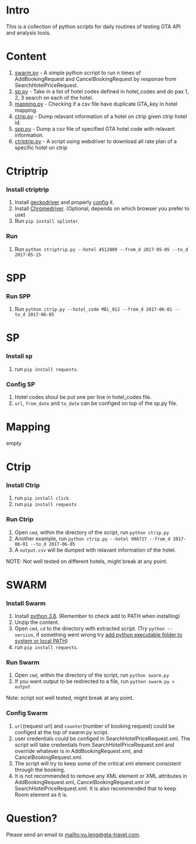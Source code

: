 # Intro

This is a collection of python scripts for daily routines of testing GTA API and analysis tools.

# Content

1. [swarm.py](#swarm) - A simple python scrript to run n times of AddBookingRequest and CancelBookingRequest by response from SearchHotelPriceRequest.
2. [sp.py](#sp) - Take in a list of hotel codes defined in hotel_codes and do pax 1, 2, 3 search on each of the hotel. 
3. [mapping.py](#mapping) - Checking if a csv file have duplicate GTA_key in hotel mapping.
4. [ctrip.py](#ctrip) - Dump relavant information of a hotel on ctrip given ctrip hotel id.
5. [spp.py](#spp) - Dump a csv file of specified GTA hotel code with relavant information.
6. [ctriptrip.py](#ctriptrip) - A script using webdriver to download all rate plan of a specific hotel on ctrip

# Ctriptrip<a name="ctriptrip"></a>

### Install ctriptrip

1. Install [geckodriver](https://github.com/mozilla/geckodriver/releases) and properly [config](http://stackoverflow.com/questions/40208051/selenium-using-python-geckodriver-executable-needs-to-be-in-path) it.
2. Install [Chromedriver](https://sites.google.com/a/chromium.org/chromedriver/downloads). (Optional, depends on which browser you prefer to use)
3. Run `pip install splinter`.

### Run 

1. Run `python ctriptrip.py --hotel 4512809 --from_d 2017-05-05 --to_d 2017-05-15`

# SPP<a name="spp"></a>

### Run SPP

1. Run `python ctrip.py --hotel_code MEL_912 --from_d 2017-06-01 --to_d 2017-06-05`

# SP<a name="sp"></a>

### Install sp

1. run `pip install requests`.

### Config SP

1. Hotel codes shoul be put one per line in hotel_codes file.
2. `url`, `from_date` and `to_date` can be configed on top of the sp.py file.

# Mapping<a name="mapping"></a>

empty

# Ctrip<a name="ctrip"></a>

### Install Ctrip

1. run `pip install click`.
2. run `pip install requests`

### Run Ctrip

1. Open `cmd`, within the directory of the script, run `python ctrip.py`
2. Another example, run `python ctrip.py --hotel 996727 --from_d 2017-06-01 --to_d 2017-06-05`
3. A `output.csv` will be dumped with relavant information of the hotel.

NOTE: Not well tested on different hotels, might break at any point.

# SWARM<a name="swarm"></a>

### Install Swarm

1. Install [python 3.6](https://www.python.org/ftp/python/3.6.0/python-3.6.0.exe). (Remember to check add to PATH when installing)
2. Unzip the content. 
3. Open `cmd`, `cd` to the directory with extracted script. (Try `python --version`, if something went wrong try [add python executable folder to system or local PATH](http://stackoverflow.com/questions/3701646/how-to-add-to-the-pythonpath-in-windows-7))
4. run `pip install requests`.

### Run Swarm

1. Open `cmd`, within the directory of the script, run `python swarm.py` 
2. If you want output to be redirected to a file, run `python swarm.py > output`

Note: script not well tested, might break at any point.

### Config Swarm

1. `url`(request url) and `counter`(number of booking request) could be configed at the top of swarm.py script.
2. user credentials could be configed in SearchHotelPriceRequest.xml. The script will take credentials from SearchHotelPriceRequest.xml and override whatever is in AddBookingRequest.xml, and CancelBookingRequest.xml.
3. The script will try to keep some of the critical xml element consistent through the booking.
4. It is not recommended to remove any XML element or XML attributes in AddBookingRequest.xml, CancelBookingRequest.xml or SearchHotelPriceRequest.xml. It is also recommended that to keep Room element as it is. 

# Question?

Please send an email to <mailto:yu.leng@gta-travel.com>.